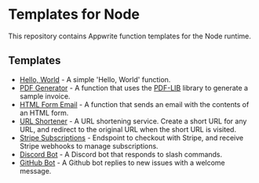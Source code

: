 # Templates for Node

This repository contains Appwrite function templates for the Node runtime.

## Templates

- [Hello, World](hello-world/) - A simple 'Hello, World' function.
- [PDF Generator](pdf-generator/) - A function that uses the [PDF-LIB](https://pdf-lib.js.org/) library to generate a sample invoice.
- [HTML Form Email](html-form-email/) - A function that sends an email with the contents of an HTML form.
- [URL Shortener](url-shortener/) - A URL shortening service. Create a short URL for any URL, and redirect to the original URL when the short URL is visited.
- [Stripe Subscriptions](stripe-subscriptions/) - Endspoint to checkout with Stripe, and receive Stripe webhooks to manage subscriptions.
- [Discord Bot](discord-bot/) - A Discord bot that responds to slash commands.
- [GitHub Bot](github-bot/) - A Github bot replies to new issues with a welcome message.